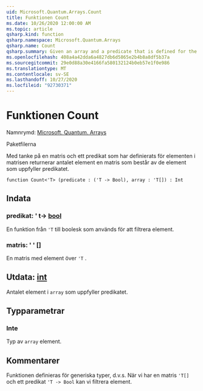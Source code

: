 ```yaml
---
uid: Microsoft.Quantum.Arrays.Count
title: Funktionen Count
ms.date: 10/26/2020 12:00:00 AM
ms.topic: article
qsharp.kind: function
qsharp.namespace: Microsoft.Quantum.Arrays
qsharp.name: Count
qsharp.summary: Given an array and a predicate that is defined for the elements of the array, returns the number of elements an array that consists of those elements that satisfy the predicate.
ms.openlocfilehash: 408a4a42dda6a4827db6d5865e2b4b8a8df5b37a
ms.sourcegitcommit: 29e0d88a30e4166fa580132124b0eb57e1f0e986
ms.translationtype: MT
ms.contentlocale: sv-SE
ms.lasthandoff: 10/27/2020
ms.locfileid: "92730371"
---
```

# <a name="count-function"></a>Funktionen Count

Namnrymd: [Microsoft. Quantum. Arrays](xref:Microsoft.Quantum.Arrays)

Paketfilerna [](https://nuget.org/packages/)


Med tanke på en matris och ett predikat som har definierats för elementen i matrisen returnerar antalet element en matris som består av de element som uppfyller predikatet.

```qsharp
function Count<'T> (predicate : ('T -> Bool), array : 'T[]) : Int
```


## <a name="input"></a>Indata

### <a name="predicate--t---bool"></a>predikat: ' t-> [bool](xref:microsoft.quantum.lang-ref.bool)

En funktion från `'T` till boolesk som används för att filtrera element.


### <a name="array--t"></a>matris: ' ' []

En matris med element över `'T` .



## <a name="output--int"></a>Utdata: [int](xref:microsoft.quantum.lang-ref.int)

Antalet element i `array` som uppfyller predikatet.

## <a name="type-parameters"></a>Typparametrar

### <a name="t"></a>Inte

Typ av `array` element.

## <a name="remarks"></a>Kommentarer

Funktionen definieras för generiska typer, d.v.s. När vi har en matris `'T[]` och ett predikat `'T -> Bool` kan vi filtrera element.